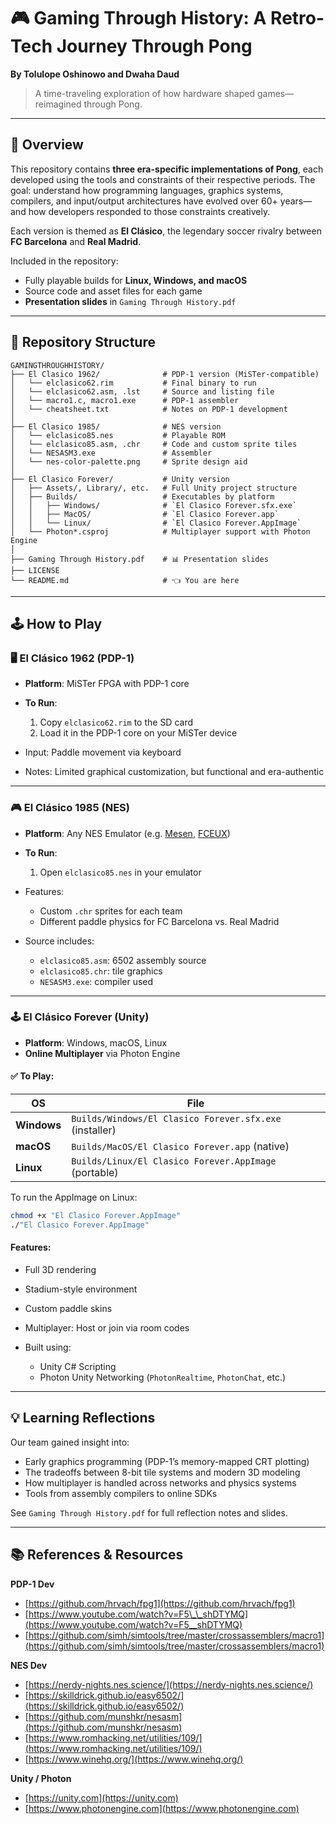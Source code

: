 # 🎮 Gaming Through History: A Retro-Tech Journey Through Pong

**By Tolulope Oshinowo and Dwaha Daud**

> A time-traveling exploration of how hardware shaped games—reimagined through Pong.

---

## 📖 Overview

This repository contains **three era-specific implementations of Pong**, each developed using the tools and constraints of their respective periods. The goal: understand how programming languages, graphics systems, compilers, and input/output architectures have evolved over 60+ years—and how developers responded to those constraints creatively.

Each version is themed as **El Clásico**, the legendary soccer rivalry between **FC Barcelona** and **Real Madrid**.

Included in the repository:

- Fully playable builds for **Linux, Windows, and macOS**
- Source code and asset files for each game
- **Presentation slides** in `Gaming Through History.pdf`

---

## 📁 Repository Structure

```
GAMINGTHROUGHHISTORY/
├── El Clasico 1962/              # PDP-1 version (MiSTer-compatible)
│   └── elclasico62.rim           # Final binary to run
│   └── elclasico62.asm, .lst     # Source and listing file
│   └── macro1.c, macro1.exe      # PDP-1 assembler
│   └── cheatsheet.txt            # Notes on PDP-1 development
│
├── El Clasico 1985/              # NES version
│   └── elclasico85.nes           # Playable ROM
│   └── elclasico85.asm, .chr     # Code and custom sprite tiles
│   └── NESASM3.exe               # Assembler
│   └── nes-color-palette.png     # Sprite design aid
│
├── El Clasico Forever/           # Unity version
│   ├── Assets/, Library/, etc.   # Full Unity project structure
│   ├── Builds/                   # Executables by platform
│   │   ├── Windows/              # `El Clasico Forever.sfx.exe`
│   │   ├── MacOS/                # `El Clasico Forever.app`
│   │   └── Linux/                # `El Clasico Forever.AppImage`
│   └── Photon*.csproj            # Multiplayer support with Photon Engine
│
├── Gaming Through History.pdf    # 📊 Presentation slides
├── LICENSE
└── README.md                     # 👈 You are here
```

---

## 🕹️ How to Play

### 🖥️ El Clásico 1962 (PDP-1)

- **Platform**: MiSTer FPGA with PDP-1 core
- **To Run**:

  1. Copy `elclasico62.rim` to the SD card
  2. Load it in the PDP-1 core on your MiSTer device

- Input: Paddle movement via keyboard
- Notes: Limited graphical customization, but functional and era-authentic

---

### 🎮 El Clásico 1985 (NES)

- **Platform**: Any NES Emulator (e.g. [Mesen](https://www.mesen.ca/), [FCEUX](http://www.fceux.com/))
- **To Run**:

  1. Open `elclasico85.nes` in your emulator

- Features:

  - Custom `.chr` sprites for each team
  - Different paddle physics for FC Barcelona vs. Real Madrid

- Source includes:

  - `elclasico85.asm`: 6502 assembly source
  - `elclasico85.chr`: tile graphics
  - `NESASM3.exe`: compiler used

---

### 🕹️ El Clásico Forever (Unity)

- **Platform**: Windows, macOS, Linux
- **Online Multiplayer** via Photon Engine

#### ✅ To Play:

| OS          | File                                                    |
| ----------- | ------------------------------------------------------- |
| **Windows** | `Builds/Windows/El Clasico Forever.sfx.exe` (installer) |
| **macOS**   | `Builds/MacOS/El Clasico Forever.app` (native)          |
| **Linux**   | `Builds/Linux/El Clasico Forever.AppImage` (portable)   |

To run the AppImage on Linux:

```bash
chmod +x "El Clasico Forever.AppImage"
./"El Clasico Forever.AppImage"
```

#### Features:

- Full 3D rendering
- Stadium-style environment
- Custom paddle skins
- Multiplayer: Host or join via room codes
- Built using:

  - Unity C# Scripting
  - Photon Unity Networking (`PhotonRealtime`, `PhotonChat`, etc.)

---

## 💡 Learning Reflections

Our team gained insight into:

- Early graphics programming (PDP-1’s memory-mapped CRT plotting)
- The tradeoffs between 8-bit tile systems and modern 3D modeling
- How multiplayer is handled across networks and physics systems
- Tools from assembly compilers to online SDKs

See `Gaming Through History.pdf` for full reflection notes and slides.

---

## 📚 References & Resources

**PDP-1 Dev**

- [https://github.com/hrvach/fpg1](https://github.com/hrvach/fpg1)
- [https://www.youtube.com/watch?v=F5\_\_shDTYMQ](https://www.youtube.com/watch?v=F5__shDTYMQ)
- [https://github.com/simh/simtools/tree/master/crossassemblers/macro1](https://github.com/simh/simtools/tree/master/crossassemblers/macro1)

**NES Dev**

- [https://nerdy-nights.nes.science/](https://nerdy-nights.nes.science/)
- [https://skilldrick.github.io/easy6502/](https://skilldrick.github.io/easy6502/)
- [https://github.com/munshkr/nesasm](https://github.com/munshkr/nesasm)
- [https://www.romhacking.net/utilities/109/](https://www.romhacking.net/utilities/109/)
- [https://www.winehq.org/](https://www.winehq.org/)

**Unity / Photon**

- [https://unity.com](https://unity.com)
- [https://www.photonengine.com](https://www.photonengine.com)
